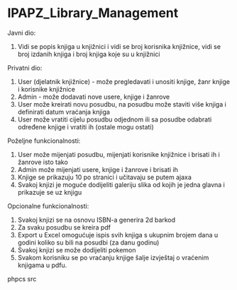 # IPAPZ_Library_Management
Javni dio:
1. Vidi se popis knjiga u knjižnici i vidi se broj korisnika knjižnice, vidi se broj izdanih knjiga i broj knjiga koje su u knjižnici

Privatni dio:
1. User (djelatnik knjižnice) - može pregledavati i unositi knjige, žanr knjige i korisnike knjižnice
2. Admin - može dodavati nove usere, knjige i žanrove
3. User može kreirati novu posudbu, na posudbu može staviti više knjiga i definirati datum vraćanja knjiga
4. User može vratiti cijelu posudbu odjednom ili sa posudbe odabrati određene knjige i vratiti ih (ostale mogu ostati)

Poželjne funkcionalnosti:
1. User može mijenjati posudbu, mijenjati korisnike knjižnice i brisati ih i žanrove isto tako 
2. Admin može mijenjati usere, knjige i žanrove i brisati ih
3. Knjige se prikazuju 10 po stranici i učitavaju se putem ajaxa
4. Svakoj knjizi je moguće dodijeliti galeriju slika od kojih je jedna glavna i prikazuje se uz knjigu


Opcionalne funkcionalnosti:
1. Svakoj knjizi se na osnovu ISBN-a generira 2d barkod
2. Za svaku posudbu se kreira pdf
3. Export u Excel omogućuje ispis svih knjiga s ukupnim brojem dana u godini koliko su bili na posudbi (za danu godinu)
4. Svakoj knjizi se može dodijeliti pokemon
5. Svakom korisniku se po vraćanju knjige šalje izvještaj o vraćenim knjigama u pdfu.


phpcs src